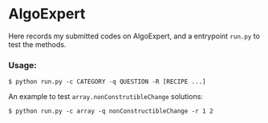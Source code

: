 # AlgoExpert
Here records my submitted codes on AlgoExpert,
and a entrypoint `run.py` to test the methods.

### Usage:
```
$ python run.py -c CATEGORY -q QUESTION -R [RECIPE ...]
```
An example to test `array.nonConstrutibleChange` solutions:
```
$ python run.py -c array -q nonConstructibleChange -r 1 2
```
